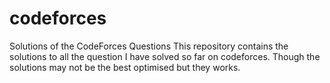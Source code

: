 # codeforces
Solutions of the CodeForces Questions
This repository contains the solutions to all the question I have solved so far on codeforces. Though the solutions may not be the best
optimised but they works.
